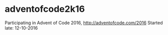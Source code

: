# adventofcode2k16
Participating in Advent of Code 2016, http://adventofcode.com/2016
Started late: 12-10-2016
